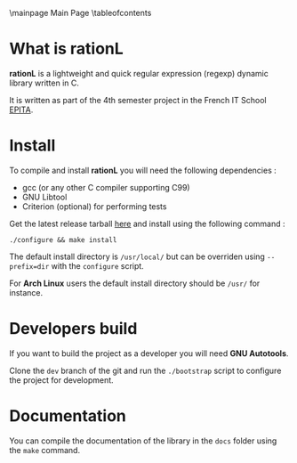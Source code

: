 \mainpage Main Page
\tableofcontents
# What is rationL

**rationL** is a lightweight and quick regular expression (regexp) dynamic library written in C.

It is written as part of the 4th semester project in the French IT School [EPITA](https://epita.fr).

# Install

To compile and install **rationL** you will need the following dependencies :

+ gcc (or any other C compiler supporting C99)
+ GNU Libtool
+ Criterion (optional) for performing tests

Get the latest release tarball [here](https://github.com/TheNaturLFoundation/rationl/releases/latest) and install using the following command :

```
./configure && make install
```

The default install directory is ``/usr/local/`` but can be overriden using ``--prefix=dir`` with the ``configure`` script.

For **Arch Linux** users the default install directory should be ``/usr/`` for instance.

# Developers build

If you want to build the project as a developer you will need **GNU Autotools**.

Clone the ``dev`` branch of the git and run the ``./bootstrap`` script to configure the project for development.

# Documentation

You can compile the documentation of the library in the ``docs`` folder using the ``make`` command.